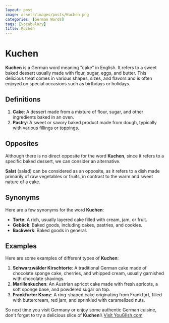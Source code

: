 ```yaml
---
layout: post
image: assets/images/posts/Kuchen.png
categories: [German Words]
tags: [vocabulary]
title: Kuchen
---
```


# Kuchen

**Kuchen** is a German word meaning "cake" in English. It refers to a sweet baked dessert usually made with flour, sugar, eggs, and butter. This delicious treat comes in various shapes, sizes, and flavors and is often enjoyed on special occasions such as birthdays or holidays.

## Definitions

1. **Cake**: A dessert made from a mixture of flour, sugar, and other ingredients baked in an oven.
2. **Pastry**: A sweet or savory baked product made from dough, typically with various fillings or toppings.

## Opposites

Although there is no direct opposite for the word **Kuchen**, since it refers to a specific baked dessert, we can consider an alternative.

**Salat** (salad) can be considered as an opposite, as it refers to a dish made primarily of raw vegetables or fruits, in contrast to the warm and sweet nature of a cake.

## Synonyms

Here are a few synonyms for the word **Kuchen**:

- **Torte**: A rich, usually layered cake filled with cream, jam, or fruit.
- **Gebäck**: Baked goods, including cakes, pastries, and cookies.
- **Backwerk**: Baked goods in general.

## Examples

Here are some examples of different types of **Kuchen**:

1. **Schwarzwälder Kirschtorte**: A traditional German cake made of chocolate sponge cake, cherries, and whipped cream, usually garnished with chocolate shavings.
2. **Marillenkuchen**: An Austrian apricot cake made with fresh apricots, a soft sponge base, and powdered sugar on top.
3. **Frankfurter Kranz**: A ring-shaped cake originating from Frankfurt, filled with buttercream, red jam, and sprinkled with caramelized nuts.

So next time you visit Germany or enjoy some authentic German cuisine, don't forget to try a delicious slice of **Kuchen**!\ <a id="yg-widget-0" class="youglish-widget" data-query="Kuchen" data-lang="german" data-components="8412" data-auto-start="0" data-bkg-color="theme_light" data-title="How%20to%20pronounce%20Kuchen%20in%20German"  rel="nofollow" href="https://youglish.com">Visit YouGlish.com</a><script async src="https://youglish.com/public/emb/widget.js" charset="utf-8"></script>